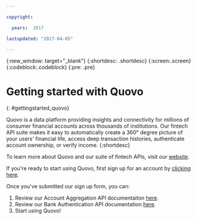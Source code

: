 ```yaml
---

copyright:

  years:  2017

lastupdated: "2017-04-05"

---
```


{:new_window: target="_blank"}
{:shortdesc: .shortdesc}
{:screen:.screen}
{:codeblock:.codeblock}
{:pre: .pre}

# Getting started with Quovo
{: #gettingstarted_quovo}

Quovo is a data platform providing insights and connectivity for millions of consumer financial accounts across thousands of institutions. Our fintech API suite makes it easy to automatically create a 360° degree picture of your users' financial life, access deep transaction histories, authenticate account ownership, or verify income.
{:shortdesc}

To learn more about Quovo and our suite of fintech APIs, visit our [website](https://www.quovo.com).

If you're ready to start using Quovo, first sign up for an account by [clicking here](https://www.quovo.com/signup/). 

Once you've submitted our sign up form, you can:

1. Review our Account Aggregation API documentaiton [here](https://api.quovo.com/docs/agg/).
2. Review our Bank Authentication API documentation [here](https://api.quovo.com/docs/auth/).
3. Start using Quovo!

<!-- Related links section: REQUIRED but moved to toc file (in your same folder).  Edit there by adding the following:

{: .navgroup id="learn"}
    index.md

    {: .topicgroup}
    Related links
        [Link text](URL)
    {: .navgroup-end}

To add related links, indent the 4 spaces, put the name of the link in [] and the URL in (), like so:
    [Link text](https://pathtolink.html)
    
If you have API references to add, leave a blank line under the previous navgroup and then add:

    {: .navgroup id="reference"}
    Reference
    [API Documentation](https://pathtolink.html)
    {: .navgroup-end}
-->

